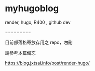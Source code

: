 # myhugoblog
render, hugo, R400 , github dev

=========

目前部落格寄放存用之 repo，勿刪

請參考本篇備忘

https://blog.jxtsai.info/post/render-hugo/
